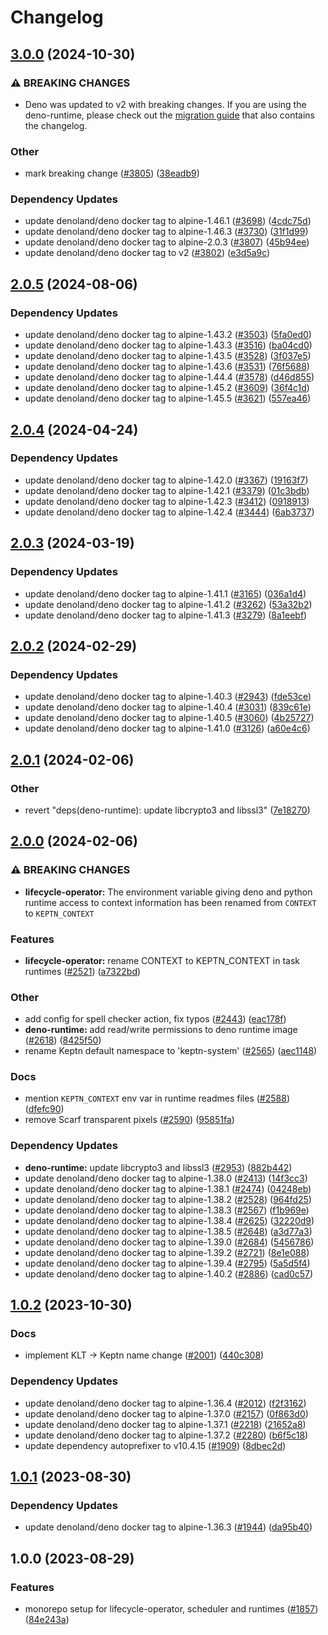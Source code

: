 # Changelog

## [3.0.0](https://github.com/keptn/lifecycle-toolkit/compare/deno-runtime-v2.0.5...deno-runtime-v3.0.0) (2024-10-30)


### ⚠ BREAKING CHANGES

* Deno was updated to v2 with breaking changes. If you are using the deno-runtime, please check out the [migration guide](https://docs.deno.com/runtime/reference/migration_guide/) that also contains the changelog.

### Other

* mark breaking change ([#3805](https://github.com/keptn/lifecycle-toolkit/issues/3805)) ([38eadb9](https://github.com/keptn/lifecycle-toolkit/commit/38eadb9b16b271def93387a14289160b70598e7b))


### Dependency Updates

* update denoland/deno docker tag to alpine-1.46.1 ([#3698](https://github.com/keptn/lifecycle-toolkit/issues/3698)) ([4cdc75d](https://github.com/keptn/lifecycle-toolkit/commit/4cdc75d540ff5546db312d31e57bf5705fb46a41))
* update denoland/deno docker tag to alpine-1.46.3 ([#3730](https://github.com/keptn/lifecycle-toolkit/issues/3730)) ([31f1d99](https://github.com/keptn/lifecycle-toolkit/commit/31f1d993c8f45665f6cdb93ae1048120b93dbd03))
* update denoland/deno docker tag to alpine-2.0.3 ([#3807](https://github.com/keptn/lifecycle-toolkit/issues/3807)) ([45b94ee](https://github.com/keptn/lifecycle-toolkit/commit/45b94ee61818e58b5a9c9802113ea35f267caf87))
* update denoland/deno docker tag to v2 ([#3802](https://github.com/keptn/lifecycle-toolkit/issues/3802)) ([e3d5a9c](https://github.com/keptn/lifecycle-toolkit/commit/e3d5a9c23e8644b2f40a3458307bc92abcbd1cf4))

## [2.0.5](https://github.com/keptn/lifecycle-toolkit/compare/deno-runtime-v2.0.4...deno-runtime-v2.0.5) (2024-08-06)


### Dependency Updates

* update denoland/deno docker tag to alpine-1.43.2 ([#3503](https://github.com/keptn/lifecycle-toolkit/issues/3503)) ([5fa0ed0](https://github.com/keptn/lifecycle-toolkit/commit/5fa0ed00d74d0b12844180de604c4e84b90bc1e4))
* update denoland/deno docker tag to alpine-1.43.3 ([#3516](https://github.com/keptn/lifecycle-toolkit/issues/3516)) ([ba04cd0](https://github.com/keptn/lifecycle-toolkit/commit/ba04cd0324704b23ead0d2cb26566d3c9b1f887c))
* update denoland/deno docker tag to alpine-1.43.5 ([#3528](https://github.com/keptn/lifecycle-toolkit/issues/3528)) ([3f037e5](https://github.com/keptn/lifecycle-toolkit/commit/3f037e5db9cb651cf0066af546ea4e0dbe5edb6f))
* update denoland/deno docker tag to alpine-1.43.6 ([#3531](https://github.com/keptn/lifecycle-toolkit/issues/3531)) ([76f5688](https://github.com/keptn/lifecycle-toolkit/commit/76f5688ba070c5f612211607dcba0ed2b6bcdf49))
* update denoland/deno docker tag to alpine-1.44.4 ([#3578](https://github.com/keptn/lifecycle-toolkit/issues/3578)) ([d46d855](https://github.com/keptn/lifecycle-toolkit/commit/d46d855d7ca716bf32c28e8ad9b9d16281a82222))
* update denoland/deno docker tag to alpine-1.45.2 ([#3609](https://github.com/keptn/lifecycle-toolkit/issues/3609)) ([36f4c1d](https://github.com/keptn/lifecycle-toolkit/commit/36f4c1d594e348a30647e76e8ed857f05a77ee6f))
* update denoland/deno docker tag to alpine-1.45.5 ([#3621](https://github.com/keptn/lifecycle-toolkit/issues/3621)) ([557ea46](https://github.com/keptn/lifecycle-toolkit/commit/557ea4682ecd350857afa0a6b78e00ea28151635))

## [2.0.4](https://github.com/keptn/lifecycle-toolkit/compare/deno-runtime-v2.0.3...deno-runtime-v2.0.4) (2024-04-24)


### Dependency Updates

* update denoland/deno docker tag to alpine-1.42.0 ([#3367](https://github.com/keptn/lifecycle-toolkit/issues/3367)) ([19163f7](https://github.com/keptn/lifecycle-toolkit/commit/19163f7f1315c24e6dffd01c59a4bf6da25f5318))
* update denoland/deno docker tag to alpine-1.42.1 ([#3379](https://github.com/keptn/lifecycle-toolkit/issues/3379)) ([01c3bdb](https://github.com/keptn/lifecycle-toolkit/commit/01c3bdb4e8e50bc5475ccb945d6ce866060defbb))
* update denoland/deno docker tag to alpine-1.42.3 ([#3412](https://github.com/keptn/lifecycle-toolkit/issues/3412)) ([0918913](https://github.com/keptn/lifecycle-toolkit/commit/09189130ff002cadbf4652bc8f094defa31eb58d))
* update denoland/deno docker tag to alpine-1.42.4 ([#3444](https://github.com/keptn/lifecycle-toolkit/issues/3444)) ([6ab3737](https://github.com/keptn/lifecycle-toolkit/commit/6ab3737e5a00dc0c4893dba18436cee24e7db115))

## [2.0.3](https://github.com/keptn/lifecycle-toolkit/compare/deno-runtime-v2.0.2...deno-runtime-v2.0.3) (2024-03-19)


### Dependency Updates

* update denoland/deno docker tag to alpine-1.41.1 ([#3165](https://github.com/keptn/lifecycle-toolkit/issues/3165)) ([036a1d4](https://github.com/keptn/lifecycle-toolkit/commit/036a1d45e1b851bd9b2a55648f95c47367638d30))
* update denoland/deno docker tag to alpine-1.41.2 ([#3262](https://github.com/keptn/lifecycle-toolkit/issues/3262)) ([53a32b2](https://github.com/keptn/lifecycle-toolkit/commit/53a32b2d65cacec787ffe653b81df68d87fd70d4))
* update denoland/deno docker tag to alpine-1.41.3 ([#3279](https://github.com/keptn/lifecycle-toolkit/issues/3279)) ([8a1eebf](https://github.com/keptn/lifecycle-toolkit/commit/8a1eebf2242118f3e582605494b0fd917641dda6))

## [2.0.2](https://github.com/keptn/lifecycle-toolkit/compare/deno-runtime-v2.0.1...deno-runtime-v2.0.2) (2024-02-29)


### Dependency Updates

* update denoland/deno docker tag to alpine-1.40.3 ([#2943](https://github.com/keptn/lifecycle-toolkit/issues/2943)) ([fde53ce](https://github.com/keptn/lifecycle-toolkit/commit/fde53ce523438fc6b040d9df7951aa1ec04a82f4))
* update denoland/deno docker tag to alpine-1.40.4 ([#3031](https://github.com/keptn/lifecycle-toolkit/issues/3031)) ([839c61e](https://github.com/keptn/lifecycle-toolkit/commit/839c61ec6a34b9b2a44f65cc2f0231c38f1d6f30))
* update denoland/deno docker tag to alpine-1.40.5 ([#3060](https://github.com/keptn/lifecycle-toolkit/issues/3060)) ([4b25727](https://github.com/keptn/lifecycle-toolkit/commit/4b25727e1a75e99f3b3b709aeeb3c49e5845c0b3))
* update denoland/deno docker tag to alpine-1.41.0 ([#3126](https://github.com/keptn/lifecycle-toolkit/issues/3126)) ([a60e4c6](https://github.com/keptn/lifecycle-toolkit/commit/a60e4c6da63f36ac06cbdaf4994bbae8c062ac18))

## [2.0.1](https://github.com/keptn/lifecycle-toolkit/compare/deno-runtime-v2.0.0...deno-runtime-v2.0.1) (2024-02-06)


### Other

* revert "deps(deno-runtime): update libcrypto3 and libssl3" ([7e18270](https://github.com/keptn/lifecycle-toolkit/commit/7e1827088848dc486afb007c354155d2f9a5ed5c))

## [2.0.0](https://github.com/keptn/lifecycle-toolkit/compare/deno-runtime-v1.0.2...deno-runtime-v2.0.0) (2024-02-06)


### ⚠ BREAKING CHANGES

* **lifecycle-operator:** The environment variable giving deno and python runtime access to context information has been renamed from `CONTEXT` to `KEPTN_CONTEXT`

### Features

* **lifecycle-operator:** rename CONTEXT to KEPTN_CONTEXT in task runtimes ([#2521](https://github.com/keptn/lifecycle-toolkit/issues/2521)) ([a7322bd](https://github.com/keptn/lifecycle-toolkit/commit/a7322bd9266fa1589d77b06675d70d1a9e6c29ac))


### Other

* add config for spell checker action, fix typos ([#2443](https://github.com/keptn/lifecycle-toolkit/issues/2443)) ([eac178f](https://github.com/keptn/lifecycle-toolkit/commit/eac178f650962208449553086d54d26d27fa4da3))
* **deno-runtime:** add read/write permissions to deno runtime image ([#2618](https://github.com/keptn/lifecycle-toolkit/issues/2618)) ([8425f50](https://github.com/keptn/lifecycle-toolkit/commit/8425f50bf745282e78ed0bba7300810d82bd84c9))
* rename Keptn default namespace to 'keptn-system' ([#2565](https://github.com/keptn/lifecycle-toolkit/issues/2565)) ([aec1148](https://github.com/keptn/lifecycle-toolkit/commit/aec11489451ab1b0bcd69a6b90b0d45f69c5df7c))


### Docs

* mention `KEPTN_CONTEXT` env var in runtime readmes files ([#2588](https://github.com/keptn/lifecycle-toolkit/issues/2588)) ([dfefc90](https://github.com/keptn/lifecycle-toolkit/commit/dfefc90e9e5075ef130e3962b1ded983b2b213f4))
* remove Scarf transparent pixels ([#2590](https://github.com/keptn/lifecycle-toolkit/issues/2590)) ([95851fa](https://github.com/keptn/lifecycle-toolkit/commit/95851fa52cb3a6565a4b52ae0e8b00dcc9861a3b))


### Dependency Updates

* **deno-runtime:** update libcrypto3 and libssl3 ([#2953](https://github.com/keptn/lifecycle-toolkit/issues/2953)) ([882b442](https://github.com/keptn/lifecycle-toolkit/commit/882b44222fee306704674a91875ffdf1ccc7a3af))
* update denoland/deno docker tag to alpine-1.38.0 ([#2413](https://github.com/keptn/lifecycle-toolkit/issues/2413)) ([14f3cc3](https://github.com/keptn/lifecycle-toolkit/commit/14f3cc3b191403b759909f7433596aa3713a095e))
* update denoland/deno docker tag to alpine-1.38.1 ([#2474](https://github.com/keptn/lifecycle-toolkit/issues/2474)) ([04248eb](https://github.com/keptn/lifecycle-toolkit/commit/04248eb7a7d7307334733834d680670e6f006b53))
* update denoland/deno docker tag to alpine-1.38.2 ([#2528](https://github.com/keptn/lifecycle-toolkit/issues/2528)) ([964fd25](https://github.com/keptn/lifecycle-toolkit/commit/964fd259c5e56652d87af32b83cceec7cae77cac))
* update denoland/deno docker tag to alpine-1.38.3 ([#2567](https://github.com/keptn/lifecycle-toolkit/issues/2567)) ([f1b969e](https://github.com/keptn/lifecycle-toolkit/commit/f1b969e66b64c03dfe70ae4960daa78246e26a61))
* update denoland/deno docker tag to alpine-1.38.4 ([#2625](https://github.com/keptn/lifecycle-toolkit/issues/2625)) ([32220d9](https://github.com/keptn/lifecycle-toolkit/commit/32220d90fd6a4bc645965c8ebc26f8580c643a16))
* update denoland/deno docker tag to alpine-1.38.5 ([#2648](https://github.com/keptn/lifecycle-toolkit/issues/2648)) ([a3d77a3](https://github.com/keptn/lifecycle-toolkit/commit/a3d77a377dc7869655b901c697ee62c3e7ae86e3))
* update denoland/deno docker tag to alpine-1.39.0 ([#2684](https://github.com/keptn/lifecycle-toolkit/issues/2684)) ([5456786](https://github.com/keptn/lifecycle-toolkit/commit/5456786ed7128766016b065e262fad1a4a4f3ee6))
* update denoland/deno docker tag to alpine-1.39.2 ([#2721](https://github.com/keptn/lifecycle-toolkit/issues/2721)) ([8e1e088](https://github.com/keptn/lifecycle-toolkit/commit/8e1e088ba31de2444a306be5750fa5972e224b28))
* update denoland/deno docker tag to alpine-1.39.4 ([#2795](https://github.com/keptn/lifecycle-toolkit/issues/2795)) ([5a5d5f4](https://github.com/keptn/lifecycle-toolkit/commit/5a5d5f4fc05e5f10f069db71137751a59febcb20))
* update denoland/deno docker tag to alpine-1.40.2 ([#2886](https://github.com/keptn/lifecycle-toolkit/issues/2886)) ([cad0c57](https://github.com/keptn/lifecycle-toolkit/commit/cad0c578950fc6dbd0102764508a05d2a86d749f))

## [1.0.2](https://github.com/keptn/lifecycle-toolkit/compare/deno-runtime-v1.0.1...deno-runtime-v1.0.2) (2023-10-30)


### Docs

* implement KLT -&gt; Keptn name change ([#2001](https://github.com/keptn/lifecycle-toolkit/issues/2001)) ([440c308](https://github.com/keptn/lifecycle-toolkit/commit/440c3082e5400f89d791724651984ba2bc0a4724))


### Dependency Updates

* update denoland/deno docker tag to alpine-1.36.4 ([#2012](https://github.com/keptn/lifecycle-toolkit/issues/2012)) ([f2f3162](https://github.com/keptn/lifecycle-toolkit/commit/f2f316271d86209da124ea3554fa2e821d79e953))
* update denoland/deno docker tag to alpine-1.37.0 ([#2157](https://github.com/keptn/lifecycle-toolkit/issues/2157)) ([0f863d0](https://github.com/keptn/lifecycle-toolkit/commit/0f863d03c46a16ee7e105335ae610f3c4776d4f8))
* update denoland/deno docker tag to alpine-1.37.1 ([#2218](https://github.com/keptn/lifecycle-toolkit/issues/2218)) ([21652a8](https://github.com/keptn/lifecycle-toolkit/commit/21652a8bf5a10eae55d4c1fd81e270ee581eb4a1))
* update denoland/deno docker tag to alpine-1.37.2 ([#2280](https://github.com/keptn/lifecycle-toolkit/issues/2280)) ([b6f5c18](https://github.com/keptn/lifecycle-toolkit/commit/b6f5c184bf5dccc26003e63ba11edce80f10eb66))
* update dependency autoprefixer to v10.4.15 ([#1909](https://github.com/keptn/lifecycle-toolkit/issues/1909)) ([8dbec2d](https://github.com/keptn/lifecycle-toolkit/commit/8dbec2d6116fb20bac86162aaea2b75c24eb96be))

## [1.0.1](https://github.com/keptn/lifecycle-toolkit/compare/deno-runtime-v1.0.0...deno-runtime-v1.0.1) (2023-08-30)


### Dependency Updates

* update denoland/deno docker tag to alpine-1.36.3 ([#1944](https://github.com/keptn/lifecycle-toolkit/issues/1944)) ([da95b40](https://github.com/keptn/lifecycle-toolkit/commit/da95b4025775b399084b2937b4ea0c0c360ec86c))

## 1.0.0 (2023-08-29)


### Features

* monorepo setup for lifecycle-operator, scheduler and runtimes ([#1857](https://github.com/keptn/lifecycle-toolkit/issues/1857)) ([84e243a](https://github.com/keptn/lifecycle-toolkit/commit/84e243a213ffba86eddd51ccc4bf4dbd61140069))
